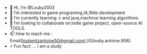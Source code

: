 - 👋 Hi, I’m @Louby2003
- 👀 I’m interested in game programing,IA,Web development
- 🌱 I’m currently learning: c and java,machinw learning algorithms.
- 💞️ I’m looking to collaborate on:indie game project, open-source AI TOOLS.
- 📫 How to reach me : Email(loubentzantoine50@gmail.com),IG(louby.antoine.906).
- ⚡ Fun fact: ... i am a study

<!---
Louby2003/Louby2003 is a ✨ special ✨ repository because its `README.md` (this file) appears on your GitHub profile.
You can click the Preview link to take a look at your changes.
--->
